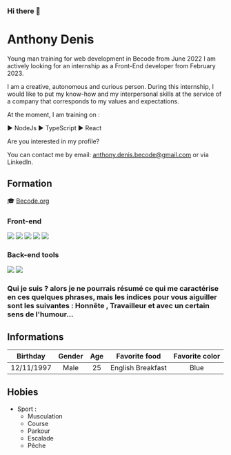 ### Hi there 👋
# Anthony Denis

Young man training for web development in Becode from June 2022 
I am actively looking for an internship as a Front-End developer from February 2023.

I am a creative, autonomous and curious person. During this internship, I would like to put my know-how and my interpersonal skills at the service of a company that corresponds to my values and expectations.

At the moment, I am training on :

▶️ NodeJs
▶️ TypeScript
▶️ React

Are you interested in my profile?

You can contact me by email: anthony.denis.becode@gmail.com or via LinkedIn.

## Formation
🎓 [Becode.org](https://becode.org/fr/) 

<h3>Front-end</h3>
<p>

<img src="https://img.shields.io/badge/React-20232A?style=for-the-badge&logo=react&logoColor=61DAFB">
<img src="https://img.shields.io/badge/HTML5-E34F26?style=for-the-badge&logo=html5&logoColor=white">
<img src="https://img.shields.io/badge/CSS3-1572B6?style=for-the-badge&logo=css3&logoColor=white">
<img src="https://img.shields.io/badge/Sass-CC6699?style=for-the-badge&logo=sass&logoColor=white"> 
<img src="https://img.shields.io/badge/JavaScript-323330?style=for-the-badge&logo=javascript&logoColor=F7DF1E">
</p>

<h3>Back-end tools</h3>
<p>
<img src="https://img.shields.io/badge/PHP-777BB4?style=for-the-badge&logo=php&logoColor=white">
<img src="https://img.shields.io/badge/MySQL-005C84?style=for-the-badge&logo=mysql&logoColor=white">
</p>

### Qui je suis ? alors je ne pourrais résumé ce qui me caractérise en ces quelques phrases, mais les indices pour vous aiguiller sont les suivantes : Honnête , Travailleur et avec un certain sens de l'humour...

## Informations

| Birthday | Gender | Age | Favorite food | Favorite color |
|:--------:|:------:|:--------------:|:-------------:|:------------------:|
| 12/11/1997   | Male     | 25           |English Breakfast          |Blue |

## Hobies

- Sport :
     - Musculation
     - Course
     - Parkour 
     - Escalade
     - Pêche

<!--
**AnthxnyD/AnthxnyD** is a ✨ _special_ ✨ repository because its `README.md` (this file) appears on your GitHub profile.

Here are some ideas to get you started:

- 🔭 I’m currently working on ...
- 🌱 I’m currently learning ...
- 👯 I’m looking to collaborate on ...
- 🤔 I’m looking for help with ...
- 💬 Ask me about ...
- 📫 How to reach me: ...
- 😄 Pronouns: ...
- ⚡ Fun fact: ...
-->

